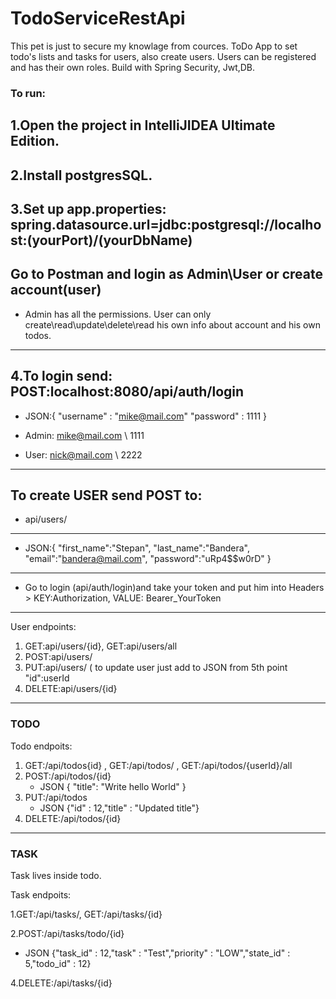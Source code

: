 # TodoServiceRestApi
This pet is just to secure my knowlage from cources.
ToDo App to set todo's lists and tasks for users, also create users. Users can be registered and has their own roles.
Build with Spring Security, Jwt,DB. 

### To run:

1.Open the project in IntelliJIDEA Ultimate Edition.
-----
2.Install  postgresSQL.
-----
3.Set up app.properties: spring.datasource.url=jdbc:postgresql://localhost:(yourPort)/(yourDbName)
-----
## Go to Postman and login as Admin\User or create account(user)
- Admin has all the permissions. User can only create\read\update\delete\read his own info about account and his own todos.
----
4.To login send: 
POST:localhost:8080/api/auth/login
----
- JSON:{
"username" : "mike@mail.com"
"password" : 1111
}

- Admin: mike@mail.com \ 1111
- User: nick@mail.com \ 2222
----
 ## To create USER send POST to:
- api/users/
----
- JSON:{
    "first_name":"Stepan",
    "last_name":"Bandera",
    "email":"bandera@mail.com",
    "password":"uRp4$$w0rD"
}
----
- Go to login (api/auth/login)and take your token and put him into Headers > KEY:Authorization, VALUE: Bearer_YourToken
----
User endpoints:
1. GET:api/users/{id}, GET:api/users/all
2. POST:api/users/
3. PUT:api/users/ ( to update user just add to JSON from 5th point "id":userId
4. DELETE:api/users/{id}
----

### TODO
Todo endpoits:
1. GET:/api/todos{id} , GET:/api/todos/ , GET:/api/todos/{userId}/all
2. POST:/api/todos/{id}
    - JSON { "title": "Write hello World" }
3. PUT:/api/todos
    - JSON {"id" : 12,"title" : "Updated title"}
4. DELETE:/api/todos/{id}
----
### TASK
Task lives inside todo.

Task endpoits:

1.GET:/api/tasks/, GET:/api/tasks/{id}

2.POST:/api/tasks/todo/{id}
   - JSON {"task_id" : 12,"task" : "Test","priority" : "LOW","state_id" : 5,"todo_id" : 12}

4.DELETE:/api/tasks/{id}
